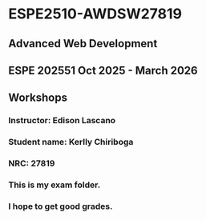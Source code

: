 # ESPE2510-AWDSW27819
## Advanced Web Development 
## ESPE 202551 Oct 2025 - March 2026
## Workshops 
### Instructor: Edison Lascano
### Student name: Kerlly Chiriboga
### NRC: 27819
### This is my exam folder.
### I hope to get good grades.

